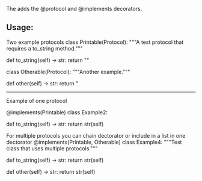 The adds the @protocol and @implements decorators.

Usage:
---
Two example protocols
class Printable(Protocol):
  """A test protocol that requires a to_string method."""
  
  def to_string(self) -> str:
    return ""

class Otherable(Protocol):
  """Another example."""

  def other(self) -> str:
    return "

---
Example of one protocol

 @implements(Printable)
class Example2:

  def to_string(self) -> str:
    return str(self)

For multiple protocols you can chain dectorator or include in a list in one dectorator
@implements(Printable, Otherable)
class Example4:
  """Test class that uses multiple protocols."""

  def to_string(self) -> str:
    return str(self)

  def other(self) -> str:
    return str(self)

 
